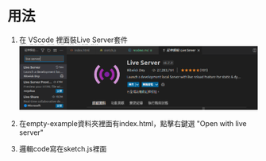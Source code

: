 # 用法

1. 在 VScode 裡面裝Live Server套件
![liver_server](live_server.png)

2. 在empty-example資料夾裡面有index.html，點擊右鍵選 "Open with live server"
3. 邏輯code寫在sketch.js裡面